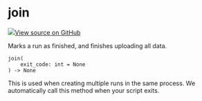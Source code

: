 # join

[![](https://www.tensorflow.org/images/GitHub-Mark-32px.png)View source on GitHub](https://www.github.com/wandb/client/tree/7bbc4a4eac8eeb2bf37a62ce519e0de61c67eadf/wandb/sdk/wandb_run.py#L2386-L2394)

Marks a run as finished, and finishes uploading all data.

```text
join(
    exit_code: int = None
) -> None
```

This is used when creating multiple runs in the same process. We automatically call this method when your script exits.

